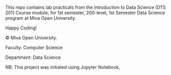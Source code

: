 

This repo contains lab practicals from the Introduction to Data Science (DTS 201) Course module; for 1st semester, 200-level, 1st Semester Data Science program at Miva Open University.

Happy Coding!

© Miva Open University.

Faculty: Computer Science

Department: Data Science

NB: This project was initiated using Jupyter Notebook,
